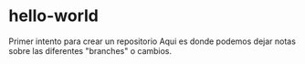 # hello-world
Primer intento para crear un repositorio
Aqui es donde podemos dejar notas sobre las diferentes "branches" o cambios.
